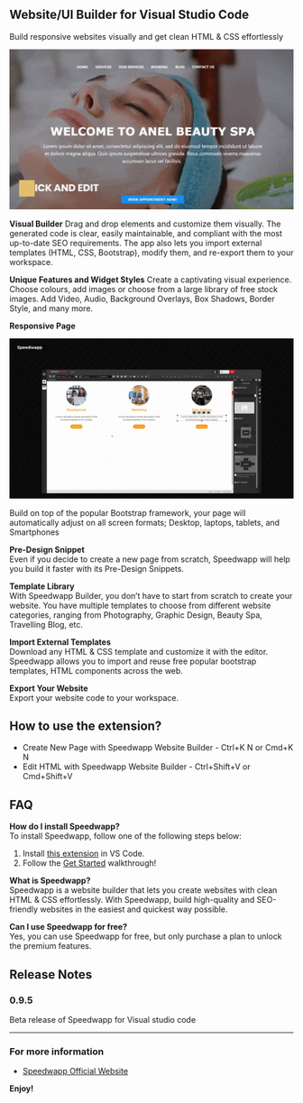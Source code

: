 ## Website/UI Builder for Visual Studio Code

Build responsive websites visually and get clean HTML & CSS effortlessly

![Drag and Drop Editor](https://raw.githubusercontent.com/akambi/speedwapp-vscode/master/assets/images/screenshot-1.gif)

**Visual Builder**
Drag and drop elements and customize them visually. The generated code is clear, easily maintainable, and compliant with the most up-to-date SEO requirements. The app also lets you import external templates (HTML, CSS, Bootstrap), modify them, and re-export them to your workspace.
  
**Unique Features and Widget Styles**
Create a captivating visual experience. Choose colours, add images or choose from a large library of free stock images. Add Video, Audio, Background Overlays, Box Shadows, Border Style, and many more.

**Responsive Page**

![Responsive Design](https://raw.githubusercontent.com/akambi/speedwapp-vscode/master/assets/images/screenshot-2.gif)

Build on top of the popular Bootstrap framework, your page will automatically adjust on all screen formats; Desktop, laptops, tablets, and Smartphones  

**Pre-Design Snippet**  
Even if you decide to create a new page from scratch, Speedwapp will help you build it faster with its Pre-Design Snippets.

**Template Library**  
With Speedwapp Builder, you don’t have to start from scratch to create your website. You have multiple templates to choose from different website categories, ranging from Photography, Graphic Design, Beauty Spa, Travelling Blog, etc.

**Import External Templates**  
Download any HTML & CSS template and customize it with the editor. Speedwapp allows you to import and reuse free popular bootstrap templates, HTML components across the web.

**Export Your Website**  
Export your website code to your workspace.

## How to use the extension?

 - Create New Page with Speedwapp Website Builder - Ctrl+K N or Cmd+K N
 - Edit HTML with Speedwapp Website Builder - Ctrl+Shift+V or Cmd+Shift+V

## FAQ

**How do I install Speedwapp?**  
To install Speedwapp, follow one of the following steps below:

1. Install [this extension] in VS Code.
2. Follow the [Get Started](#how-to-use-the-extension) walkthrough!

[this extension]: https://marketplace.visualstudio.com/items?itemName=speedwapp.speedwapp

**What is Speedwapp?**  
Speedwapp is a website builder that lets you create websites with clean HTML & CSS effortlessly. With Speedwapp, build high-quality and SEO-friendly websites in the easiest and quickest way possible.  

**Can I use Speedwapp for free?**  
Yes, you can use Speedwapp for free, but only purchase a plan to unlock the premium features.  

## Release Notes

### 0.9.5

Beta release of Speedwapp for Visual studio code

-----------------------------------------------------------------------------------------------------------
### For more information

* [Speedwapp Official Website](https://speedwapp.com)

**Enjoy!**
